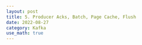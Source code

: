 ```yaml
---
layout: post
title: 5. Producer Acks, Batch, Page Cache, Flush
date: 2022-08-27
category: Kafka
use_math: true
---
```

